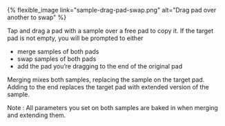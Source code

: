 ---
---
{% flexible_image link="sample-drag-pad-swap.png" alt="Drag pad over another to swap" %}

Tap and drag a pad with a sample over a free pad to copy it. If the target pad is not empty, you will be prompted to either

* merge samples of both pads
* swap samples of both pads
* add the pad you’re dragging to the end of the original pad

Merging mixes both samples, replacing the sample on the target pad. Adding to the end replaces the target pad with extended version of the sample.

Note : All parameters you set on both samples are baked in when merging and extending them.
